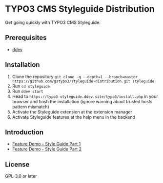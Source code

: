 # TYPO3 CMS Styleguide Distribution

Get going quickly with TYPO3 CMS Styleguide.

## Prerequisites

* [ddev](https://ddev.readthedocs.io/en/stable/#installation)

## Installation

1. Clone the repository `git clone -q --depth=1 --branch=master https://github.com/gstypo3/styleguide-distribution.git styleguide`
1. Run `cd styleguide`
1. Run `ddev start`
1. Head to `https://typo3-styleguide.ddev.site/typo3/install.php` in your browser and finsh the installation (ignore warning about trusted hosts pattern mismatch)
1. Activate the Styleguide extension at the extension manager
1. Activate Styleguide features at the help menu in the backend

## Introduction

* [Feature Demo - Style Guide Part 1](https://youtu.be/AeG0s54MHGE)
* [Feature Demo - Style Guide Part 2](https://youtu.be/OG6YZwlHEjU)

## License

GPL-3.0 or later
